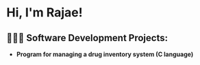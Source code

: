 <h1>Hi, I'm Rajae! 

<h2>👨🏾‍💻 Software Development Projects:</h2>

- <b> Program for managing a drug inventory system (C language)</b>

<!--
**rajaebrown/rajaebrown** is a ✨ _special_ ✨ repository because its `README.md` (this file) appears on your GitHub profile.

